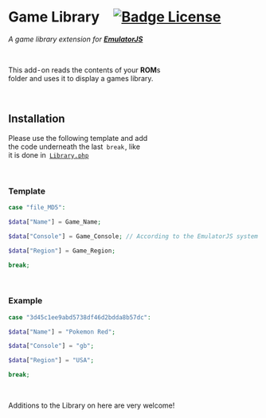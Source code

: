 
# Game Library [![Badge License]][License]

*A game library extension for* ***[EmulatorJS]***

<br>

This add - on reads the contents of your **ROM**s <br>
folder and uses it to display a games library.

<br>

## Installation

Please use the following template and add <br>
the code underneath the last `break` , like <br>
it is done in [`Library.php`]

<br>

### Template

```php
case "file_MD5":

$data["Name"] = Game_Name;

$data["Console"] = Game_Console; // According to the EmulatorJS system abbreviations

$data["Region"] = Game_Region;

break;
```

<br>

### Example

```php
case "3d45c1ee9abd5738df46d2bdda8b57dc":

$data["Name"] = "Pokemon Red";

$data["Console"] = "gb";

$data["Region"] = "USA";

break;
```

<br>

Additions to the Library on here are very welcome!


<!----------------------------------------------------------------------------->

[Badge License]: https://img.shields.io/badge/License-Unknown-darkgray

[EmulatorJS]: https://github.com/ElectronicsArchiver/emulatorjs

[`Library.php`]: Source/Library.php

[License]: #
                

